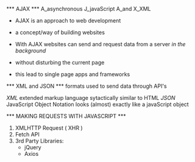 
*** AJAX ***
  A_asynchronous
  J_javaScript
  A_and
  X_XML

  * AJAX is an approach to web development
  * a concept/way of building websites

  * With AJAX websites can send and request data from a server *in the background*
  * without disturbing the current page
  * this lead to single page apps and frameworks

*** XML and JSON ***
  formats used to send data through API's

  *XML* extended markup language
    sytactically similar to HTML
  *JSON* JavaScript Object Notation
    looks (almost) exactly like a javaScript object

*** MAKING REQUESTS WITH JAVASCRIPT ***

  1. XMLHTTP Request ( XHR )
  2. Fetch API
  3. 3rd Party Libraries:
      - jQuery
      - Axios

